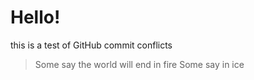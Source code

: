 # Hello!
this is a test of GitHub commit conflicts

> Some say the world will end in fire
> Some say in ice

